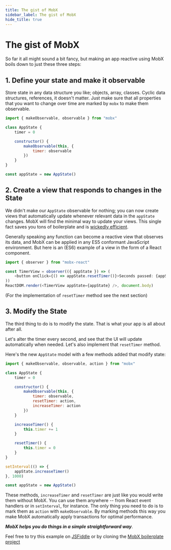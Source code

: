 ```yaml
---
title: The gist of MobX
sidebar_label: The gist of MobX
hide_title: true
---
```


# The gist of MobX

So far it all might sound a bit fancy, but making an app reactive using MobX boils down to just these three steps:

## 1. Define your state and make it observable

Store state in any data structure you like; objects, array, classes.
Cyclic data structures, references, it doesn't matter.
Just make sure that all properties that you want to change over time are marked by `mobx` to make them observable.

```javascript
import { makeObservable, observable } from "mobx"

class AppState {
    timer = 0

    constructor() {
        makeObservable(this, {
            timer: observable
        })
    }
}

const appState = new AppState()
```

## 2. Create a view that responds to changes in the State

We didn't make our `AppState` observable for nothing;
you can now create views that automatically update whenever relevant data in the `appState` changes.
MobX will find the minimal way to update your views.
This single fact saves you tons of boilerplate and is [wickedly efficient](https://mendix.com/tech-blog/making-react-reactive-pursuit-high-performing-easily-maintainable-react-apps/).

Generally speaking any function can become a reactive view that observes its data, and MobX can be applied in any ES5 conformant JavaScript environment.
But here is an (ES6) example of a view in the form of a React component.

```javascript
import { observer } from "mobx-react"

const TimerView = observer(({ appState }) => (
    <button onClick={() => appState.resetTimer()}>Seconds passed: {appState.timer}</button>
))
ReactDOM.render(<TimerView appState={appState} />, document.body)
```

(For the implementation of `resetTimer` method see the next section)

## 3. Modify the State

The third thing to do is to modify the state.
That is what your app is all about after all.

Let's alter the timer every second, and see that the UI will update automatically when needed. Let's also implement that `resetTimer` method.

Here's the new `AppState` model with a few methods added that modify state:

```javascript
import { makeObservable, observable, action } from "mobx"

class AppState {
    timer = 0

    constructor() {
        makeObservable(this, {
            timer: observable,
            resetTimer: action,
            increaseTimer: action
        })
    }

    increaseTimer() {
        this.timer += 1
    }

    resetTimer() {
        this.timer = 0
    }
}

setInterval(() => {
    appState.increaseTimer()
}, 1000)

const appState = new AppState()
```

These methods, `increaseTimer` and `resetTimer` are just like you would write them without MobX. You can use them anywhere -- from React event handlers or in `setInterval`, for instance. The only thing you need to do is to mark them as `action` with `makeObservable`. By marking methods this way you make MobX automatically
apply transactions for optimal performance.

**_MobX helps you do things in a simple straightforward way_**.

Feel free to try this example on [JSFiddle](http://jsfiddle.net/mweststrate/wgbe4guu/) or by cloning the [MobX boilerplate project](https://github.com/mobxjs/mobx-react-boilerplate)
